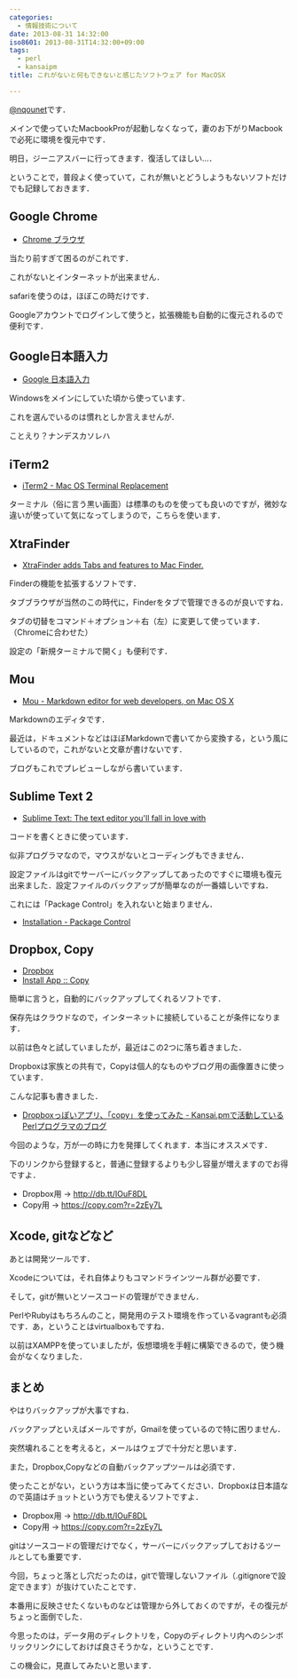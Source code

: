 ```yaml
---
categories:
  - 情報技術について
date: 2013-08-31 14:32:00
iso8601: 2013-08-31T14:32:00+09:00
tags:
  - perl
  - kansaipm
title: これがないと何もできないと感じたソフトウェア for MacOSX

---
```


<p><a href="https://twitter.com/nqounet">@nqounet</a>です．</p>

<p>メインで使っていたMacbookProが起動しなくなって，妻のお下がりMacbookで必死に環境を復元中です．</p>

<p>明日，ジーニアスバーに行ってきます．復活してほしい…．</p>

<p>ということで，普段よく使っていて，これが無いとどうしようもないソフトだけでも記録しておきます．</p>

<h2>Google Chrome</h2>

<ul><li><a href="http://www.google.com/intl/ja/chrome/browser/">Chrome ブラウザ</a></li></ul>

<p>当たり前すぎて困るのがこれです．</p>

<p>これがないとインターネットが出来ません．</p>

<p>safariを使うのは，ほぼこの時だけです．</p>

<p>Googleアカウントでログインして使うと，拡張機能も自動的に復元されるので便利です．</p>

<h2>Google日本語入力</h2>

<ul><li><a href="http://www.google.co.jp/ime/">Google 日本語入力</a></li></ul>

<p>Windowsをメインにしていた頃から使っています．</p>

<p>これを選んでいるのは慣れとしか言えませんが．</p>

<p>ことえり？ナンデスカソレハ</p>

<h2>iTerm2</h2>

<ul><li><a href="http://www.iterm2.com/#/section/home">iTerm2 - Mac OS Terminal Replacement</a></li></ul>

<p>ターミナル（俗に言う黒い画面）は標準のものを使っても良いのですが，微妙な違いが使っていて気になってしまうので，こちらを使います．</p>

<h2>XtraFinder</h2>

<ul><li><a href="http://www.trankynam.com/xtrafinder/">XtraFinder adds Tabs and features to Mac Finder.</a></li></ul>

<p>Finderの機能を拡張するソフトです．</p>

<p>タブブラウザが当然のこの時代に，Finderをタブで管理できるのが良いですね．</p>

<p>タブの切替をコマンド＋オプション＋右（左）に変更して使っています．（Chromeに合わせた）</p>

<p>設定の「新規ターミナルで開く」も便利です．</p>

<h2>Mou</h2>

<ul><li><a href="http://mouapp.com/">Mou - Markdown editor for web developers, on Mac OS X</a></li></ul>

<p>Markdownのエディタです．</p>

<p>最近は，ドキュメントなどはほぼMarkdownで書いてから変換する，という風にしているので，これがないと文章が書けないです．</p>

<p>ブログもこれでプレビューしながら書いています．</p>

<h2>Sublime Text 2</h2>

<ul><li><a href="http://www.sublimetext.com/">Sublime Text: The text editor you'll fall in love with</a></li></ul>

<p>コードを書くときに使っています．</p>

<p>似非プログラマなので，マウスがないとコーディングもできません．</p>

<p>設定ファイルはgitでサーバーにバックアップしてあったのですぐに環境も復元出来ました．設定ファイルのバックアップが簡単なのが一番嬉しいですね．</p>

<p>これには「Package Control」を入れないと始まりません．</p>

<ul><li><a href="https://sublime.wbond.net/installation">Installation - Package Control</a></li></ul>

<h2>Dropbox, Copy</h2>

<ul><li><a href="https://www.dropbox.com/">Dropbox</a></li><li><a href="https://www.copy.com/install/">Install App :: Copy</a></li></ul>

<p>簡単に言うと，自動的にバックアップしてくれるソフトです．</p>

<p>保存先はクラウドなので，インターネットに接続していることが条件になります．</p>

<p>以前は色々と試していましたが，最近はこの2つに落ち着きました．</p>

<p>Dropboxは家族との共有で，Copyは個人的なものやブログ用の画像置きに使っています．</p>

<p>こんな記事も書きました．</p>

<ul><li><a href="https://www.nqou.net/2013/04/17/192600">Dropboxっぽいアプリ、「copy」を使ってみた - Kansai.pmで活動しているPerlプログラマのブログ</a></li></ul>

<p>今回のような，万が一の時に力を発揮してくれます．本当にオススメです．</p>

<p>下のリンクから登録すると，普通に登録するよりも少し容量が増えますのでお得ですよ．</p>

<ul><li>Dropbox用 → <a href="https://www.dropbox.com/referrals/NTE2NTc1NjM1OQ?src=global9">http://db.tt/IOuF8DL</a></li><li>Copy用 → <a href="https://www.copy.com/home/?r=2zEy7L&amp;signup=1">https://copy.com?r=2zEy7L</a></li></ul>

<h2>Xcode, gitなどなど</h2>

<p>あとは開発ツールです．</p>

<p>Xcodeについては，それ自体よりもコマンドラインツール群が必要です．</p>

<p>そして，gitが無いとソースコードの管理ができません．</p>

<p>PerlやRubyはもちろんのこと，開発用のテスト環境を作っているvagrantも必須です．あ，ということはvirtualboxもですね．</p>

<p>以前はXAMPPを使っていましたが，仮想環境を手軽に構築できるので，使う機会がなくなりました．</p>

<h2>まとめ</h2>

<p>やはりバックアップが大事ですね．</p>

<p>バックアップといえばメールですが，Gmailを使っているので特に困りません．</p>

<p>突然壊れることを考えると，メールはウェブで十分だと思います．</p>

<p>また，Dropbox,Copyなどの自動バックアップツールは必須です．</p>

<p>使ったことがない，という方は本当に使ってみてください．Dropboxは日本語なので英語はチョットという方でも使えるソフトですよ．</p>

<ul><li>Dropbox用 → <a href="https://www.dropbox.com/referrals/NTE2NTc1NjM1OQ?src=global9">http://db.tt/IOuF8DL</a></li><li>Copy用 → <a href="https://www.copy.com/home/?r=2zEy7L&amp;signup=1">https://copy.com?r=2zEy7L</a></li></ul>

<p>gitはソースコードの管理だけでなく，サーバーにバックアップしておけるツールとしても重要です．</p>

<p>今回，ちょっと落とし穴だったのは，gitで管理しないファイル（.gitignoreで設定できます）が抜けていたことです．</p>

<p>本番用に反映させたくないものなどは管理から外しておくのですが，その復元がちょっと面倒でした．</p>

<p>今思ったのは，データ用のディレクトリを，Copyのディレクトリ内へのシンボリックリンクにしておけば良さそうかな，ということです．</p>

<p>この機会に，見直してみたいと思います．</p>
    	